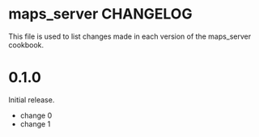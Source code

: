 # maps_server CHANGELOG

This file is used to list changes made in each version of the maps_server cookbook.

# 0.1.0

Initial release.

- change 0
- change 1

